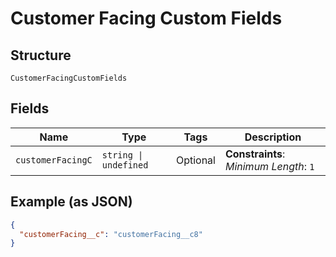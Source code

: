 
# Customer Facing Custom Fields

## Structure

`CustomerFacingCustomFields`

## Fields

| Name | Type | Tags | Description |
|  --- | --- | --- | --- |
| `customerFacingC` | `string \| undefined` | Optional | **Constraints**: *Minimum Length*: `1` |

## Example (as JSON)

```json
{
  "customerFacing__c": "customerFacing__c8"
}
```

